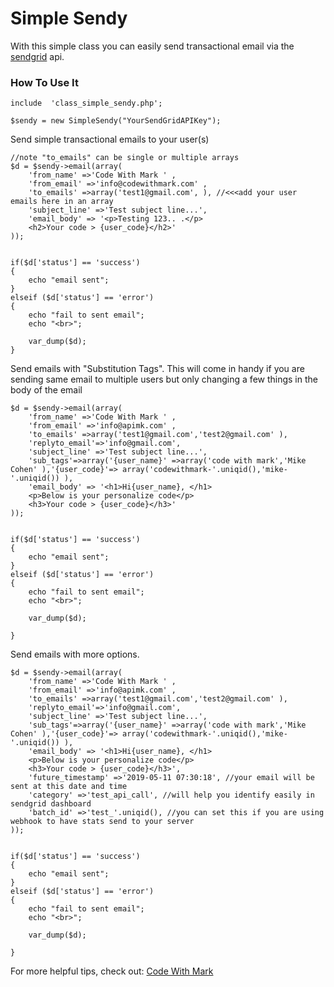 # Simple Sendy

With this simple class you can easily send transactional email via the [sendgrid](https://sendgrid.com/) api.

### How To Use It


	include  'class_simple_sendy.php';
 
	$sendy = new SimpleSendy("YourSendGridAPIKey");

Send simple transactional emails to your user(s)

	//note "to_emails" can be single or multiple arrays
	$d = $sendy->email(array(	 
		'from_name' =>'Code With Mark ' ,
		'from_email' =>'info@codewithmark.com' ,
		'to_emails' =>array('test1@gmail.com', ), //<<<add your user emails here in an array
		'subject_line' =>'Test subject line...',	 
		'email_body' => '<p>Testing 123.. .</p>
		<h2>Your code > {user_code}</h2>'
	));


	if($d['status'] == 'success') 
	{
		echo "email sent";
	}
	elseif ($d['status'] == 'error') 
	{  
		echo "fail to sent email";
		echo "<br>";

		var_dump($d);
	}

Send emails with "Substitution Tags".
This will come in handy if you are sending same email to multiple users but only changing a few things in the body of the email

	$d = $sendy->email(array(	 
		'from_name' =>'Code With Mark ' ,
		'from_email' =>'info@apimk.com' ,
		'to_emails' =>array('test1@gmail.com','test2@gmail.com' ),
		'replyto_email'=>'info@gmail.com',
		'subject_line' =>'Test subject line...',
		'sub_tags'=>array('{user_name}' =>array('code with mark','Mike Cohen' ),'{user_code}'=> array('codewithmark-'.uniqid(),'mike-'.uniqid()) ),
		'email_body' => '<h1>Hi{user_name}, </h1>
		<p>Below is your personalize code</p>
		<h3>Your code > {user_code}</h3>'
	));


	if($d['status'] == 'success') 
	{
	    echo "email sent";
	}
	elseif ($d['status'] == 'error') 
	{  
	    echo "fail to sent email";
	    echo "<br>";

	    var_dump($d);

	}

Send emails with more options.

	$d = $sendy->email(array(	 
		'from_name' =>'Code With Mark ' ,
		'from_email' =>'info@apimk.com' ,
		'to_emails' =>array('test1@gmail.com','test2@gmail.com' ),
		'replyto_email'=>'info@gmail.com',
		'subject_line' =>'Test subject line...',
		'sub_tags'=>array('{user_name}' =>array('code with mark','Mike Cohen' ),'{user_code}'=> array('codewithmark-'.uniqid(),'mike-'.uniqid()) ),
		'email_body' => '<h1>Hi{user_name}, </h1>
		<p>Below is your personalize code</p>
		<h3>Your code > {user_code}</h3>',
		'future_timestamp' =>'2019-05-11 07:30:18', //your email will be sent at this date and time
		'category' =>'test_api_call', //will help you identify easily in sendgrid dashboard
		'batch_id' =>'test_'.uniqid(), //you can set this if you are using webhook to have stats send to your server 	
	));


	if($d['status'] == 'success') 
	{
	    echo "email sent";
	}
	elseif ($d['status'] == 'error') 
	{  
	    echo "fail to sent email";
	    echo "<br>";

	    var_dump($d);

	}

For more helpful tips, check out: [Code With Mark](http://codewithmark.com/)

    
    
    

